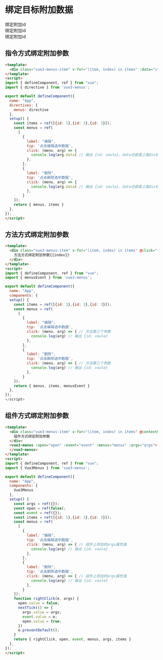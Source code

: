 # 绑定目标附加数据

<div class="vue3-menus-item" @click="($event) => $menusEvent($event, menusOtions, {id: 1})" @contextmenu="($event) => $menusEvent($event, menusOtions, {id: 1})">绑定附加id</div>
<div class="vue3-menus-item" @click="($event) => $menusEvent($event, menusOtions, {id: 2})" @contextmenu="($event) => $menusEvent($event, menusOtions, {id: 2})">绑定附加id</div>
<div class="vue3-menus-item" @click="($event) => $menusEvent($event, menusOtions, {id: 3})" @contextmenu="($event) => $menusEvent($event, menusOtions, {id: 3})">绑定附加id</div>

<script>
import { defineComponent, ref } from "vue";

export default defineComponent({
  name: "App",
  setup() {
    const menusOtions = ref({
      menus: [
        {
          label: "编辑",
          tip: '点击编辑选中数据',
          click: (menu, arg) => {
            alert(JSON.stringify(arg))
          },
        },
        {
          label: "删除",
          tip: '点击删除选中数据',
          click: (menu, arg) => {
            alert(JSON.stringify(arg))
          },
        }
      ]
    });
    return { menusOtions }
  },
});
</script>

## 指令方式绑定附加参数

```html
<template>
  <div class="vue3-menus-item" v-for="(item, index) in items" :data="item" v-menus:all="menus">指令方式绑定附加参数{{index}}</div>
</template>
<script>
import { defineComponent, ref } from "vue";
import { directive } from 'vue3-menus';

export default defineComponent({
  name: "App",
  directives: {
    menus: directive
  },
  setup() {
    const items = ref([{id: 1},{id: 2},{id: 3}]);
    const menus = ref(
      [
        {
          label: "编辑",
          tip: '点击编辑选中数据',
          click: (menu, arg) => {
            console.log(arg.data) // 输出 {id: vaule}，data也就是上面div标签上的data，也可以换成其他
          },
        },
        {
          label: "删除",
          tip: '点击删除选中数据',
          click: (menu, arg) => {
            console.log(arg.data) // 输出 {id: vaule}，data也就是上面div标签上的data，也可以换成其他
          },
        }
    ]);
    return { menus, items }
  },
});
</script>
```

## 方法方式绑定附加参数

```html
<template>
  <div class="vue3-menus-item" v-for="(item, index) in items" @click="($event) => menusEvent($event, menus, item)" @contextmenu="($event) => menusEvent($event, menus, item)">
    方法方式绑定附加参数{{index}}
  </div>
</template>
<script>
import { defineComponent, ref } from "vue";
import { menusEvent } from 'vue3-menus';

export default defineComponent({
  name: "App",
  components: {
  setup() {
    const items = ref([{id: 1},{id: 2},{id: 3}]);
    const menus = ref(
      [
        {
          label: "编辑",
          tip: '点击编辑选中数据',
          click: (menu, arg) => { // 方法第三个参数
            console.log(arg) // 输出 {id: vaule}
          },
        },
        {
          label: "删除",
          tip: '点击删除选中数据',
          click: (menu, arg) => { // 方法第三个参数
            console.log(arg) // 输出 {id: vaule}
          },
        }
    ]);
    return { menus, items, menusEvent }
  },
});
</script>
```

## 组件方式绑定附加参数

```html
<template>
  <div class="vue3-menus-item" v-for="(item, index) in items" @contextmenu="($event) => rightClick($event, item)" @click="($event) => rightClick($event, item)">
    组件方式绑定附加参数
  </div>
  <vue3-menus :open="open" :event="event" :menus="menus" :args="args">
  </vue3-menus>
</template>
<script>
import { defineComponent, ref } from "vue";
import { Vue3Menus } from 'vue3-menus';

export default defineComponent({
  name: "App",
  components: {
    Vue3Menus
  },
  setup() {
    const args = ref({});
    const open = ref(false);
    const event = ref({});
    const items = ref([{id: 1},{id: 2},{id: 3}]);
    const menus = ref(
      [
        {
          label: "编辑",
          tip: '点击编辑选中数据',
          click: (menu, arg) => { // 组件上添加的args属性值
            console.log(arg) // 输出 {id: vaule}
          },
        },
        {
          label: "删除",
          tip: '点击删除选中数据',
          click: (menu, arg) => { // 组件上添加的args属性值
            console.log(arg) // 输出 {id: vaule}
          },
        }
    ]);
    function rightClick(e, args) {
      open.value = false;
      nextTick(() => {
        args.value = args;
        event.value = e;
        open.value = true;
      })
      e.preventDefault();
    }
    return { rightClick, open, event, menus, args, items }
  },
});
</script>
```
